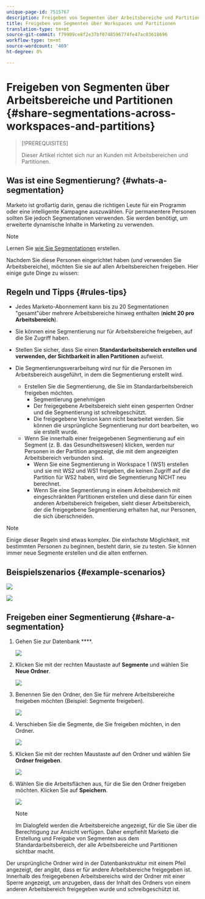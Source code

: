 ```yaml
---
unique-page-id: 7515767
description: Freigeben von Segmenten über Arbeitsbereiche und Partitionen - Marketing-Dokumente - Produktdokumentation
title: Freigeben von Segmenten über Workspaces und Partitionen
translation-type: tm+mt
source-git-commit: f79909ce8f2e37bf0748596774fe47ac03618696
workflow-type: tm+mt
source-wordcount: '469'
ht-degree: 0%

---
```



# Freigeben von Segmenten über Arbeitsbereiche und Partitionen {#share-segmentations-across-workspaces-and-partitions}

>[!PREREQUISITES]
>
>Dieser Artikel richtet sich nur an Kunden mit Arbeitsbereichen und Partitionen.

## Was ist eine Segmentierung? {#whats-a-segmentation}

Marketo ist großartig darin, genau die richtigen Leute für ein Programm oder eine intelligente Kampagne auszuwählen. Für permanentere Personen sollten Sie jedoch Segmentationen verwenden. Sie werden benötigt, um erweiterte dynamische Inhalte in Marketing zu verwenden.

>[!NOTE]
>
>Lernen Sie [wie Sie Segmentationen](/help/marketo/product-docs/personalization/segmentation-and-snippets/segmentation/create-a-segmentation.md) erstellen.

Nachdem Sie diese Personen eingerichtet haben (_und_ verwenden Sie Arbeitsbereiche), möchten Sie sie auf allen Arbeitsbereichen freigeben. Hier einige gute Dinge zu wissen:

## Regeln und Tipps {#rules-tips}

* Jedes Marketo-Abonnement kann bis zu 20 Segmentationen &quot;gesamt&quot;über mehrere Arbeitsbereiche hinweg enthalten (**nicht 20 pro Arbeitsbereich**).
* Sie können eine Segmentierung nur für Arbeitsbereiche freigeben, auf die Sie Zugriff haben.
* Stellen Sie sicher, dass Sie einen **Standardarbeitsbereich erstellen und verwenden, der Sichtbarkeit in allen Partitionen** aufweist.

* Die Segmentierungsverarbeitung wird nur für die Personen im Arbeitsbereich ausgeführt, in dem die Segmentierung erstellt wird.

   * Erstellen Sie die Segmentierung, die Sie im Standardarbeitsbereich freigeben möchten.
      * Segmentierung genehmigen
      * Der freigegebene Arbeitsbereich sieht einen gesperrten Ordner und die Segmentierung ist schreibgeschützt.
      * Die freigegebene Version kann nicht bearbeitet werden. Sie können die ursprüngliche Segmentierung nur dort bearbeiten, wo sie erstellt wurde.
   * Wenn Sie innerhalb einer freigegebenen Segmentierung auf ein Segment (z. B. das Gesundheitswesen) klicken, werden nur Personen in der Partition angezeigt, die mit dem angezeigten Arbeitsbereich verbunden sind.
      * Wenn Sie eine Segmentierung in Workspace 1 (WS1) erstellen und sie mit WS2 und WS1 freigeben, die keinen Zugriff auf die Partition für WS2 haben, wird die Segmentierung NICHT neu berechnet.
      * Wenn Sie eine Segmentierung in einem Arbeitsbereich mit eingeschränkten Partitionen erstellen und diese dann für einen anderen Arbeitsbereich freigeben, sieht dieser Arbeitsbereich, der die freigegebene Segmentierung erhalten hat, nur Personen, die sich überschneiden.


>[!NOTE]
>
>Einige dieser Regeln sind etwas komplex. Die einfachste Möglichkeit, mit bestimmten Personen zu beginnen, besteht darin, sie zu testen. Sie können immer neue Segmente erstellen und die alten entfernen.

## Beispielszenarios {#example-scenarios}

![](assets/image2015-5-27-16-3a26-3a25.png)

![](assets/image2015-5-27-16-3a26-3a48.png)

## Freigeben einer Segmentierung {#share-a-segmentation}

1. Gehen Sie zur Datenbank ****.

   ![](assets/image2017-3-29-8-3a15-3a40.png)

1. Klicken Sie mit der rechten Maustaste auf **Segmente** und wählen Sie **Neue Ordner**.

   ![](assets/image2017-3-29-8-3a40-3a31.png)

1. Benennen Sie den Ordner, den Sie für mehrere Arbeitsbereiche freigeben möchten (Beispiel: Segmente freigeben).

   ![](assets/image2017-3-29-8-3a40-3a45.png)

1. Verschieben Sie die Segmente, die Sie freigeben möchten, in den Ordner.

   ![](assets/image2017-3-29-8-3a41-3a3.png)

1. Klicken Sie mit der rechten Maustaste auf den Ordner und wählen Sie **Ordner freigeben**.

   ![](assets/image2017-3-29-8-3a41-3a19.png)

1. Wählen Sie die Arbeitsflächen aus, für die Sie den Ordner freigeben möchten. Klicken Sie auf **Speichern**.

   ![](assets/image2015-5-27-11-3a6-3a40.png)

   >[!NOTE]
   >
   >Im Dialogfeld werden die Arbeitsbereiche angezeigt, für die Sie über die Berechtigung zur Ansicht verfügen. Daher empfiehlt Marketo die Erstellung und Freigabe von Segmenten aus dem Standardarbeitsbereich, der alle Arbeitsbereiche und Partitionen sichtbar macht.

Der ursprüngliche Ordner wird in der Datenbankstruktur mit einem Pfeil angezeigt, der angibt, dass er für andere Arbeitsbereiche freigegeben ist. Innerhalb des freigegebenen Arbeitsbereichs wird der Ordner mit einer Sperre angezeigt, um anzugeben, dass der Inhalt des Ordners von einem anderen Arbeitsbereich freigegeben wurde und schreibgeschützt ist.

